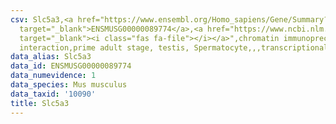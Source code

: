 ```yaml
---
csv: Slc5a3,<a href="https://www.ensembl.org/Homo_sapiens/Gene/Summary?db=core;g=ENSMUSG00000089774"
  target="_blank">ENSMUSG00000089774</a>,<a href="https://www.ncbi.nlm.nih.gov/pubmed/25450459"
  target="_blank"><i class="fas fa-file"></i></a>",chromatin immunoprecipitation assay,direct
  interaction,prime adult stage, testis, Spermatocyte,,,transcriptional regulation,
data_alias: Slc5a3
data_id: ENSMUSG00000089774
data_numevidence: 1
data_species: Mus musculus
data_taxid: '10090'
title: Slc5a3
---
```

